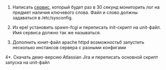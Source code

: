 1. Написать [сервис](https://github.com/shaadowsky/LinuxAdmin012019/tree/master/hw08.%20System%20init.%20Systemd/1), который будет раз в 30 секунд мониторить лог на предмет наличия ключевого слова. Файл и слово должны задаваться в /etc/sysconfig. 

2. Из epel установить spawn-fcgi и переписать init-скрипт на unit-файл. Имя сервиса должно так же называться.

3. Дополнить юнит-файл apache httpd возможностьб запустить несколько инстансов сервера с разными конфигами

4*. Скачать демо-версию Atlassian Jira и переписать основной скрипт запуска на unit-файл



